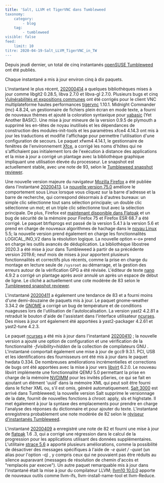 ```yaml
---
title: 'Salt, LLVM et TigerVNC dans Tumbleweed
taxonomy:
    category:
        - blog
    tag:
        - tumbleweed
visible: false
feed:
    limit: 10
titre: 2020-04-19-Salt_LLVM_TigerVNC_in_TW
---
```


Depuis jeudi dernier, un total de cinq instantanés [openSUSE Tumbleweed](https://software.opensuse.org/distributions/tumbleweed) ont été publiés.

Chaque instantané a mis à jour environ cinq à dix paquets.

L'instantané le plus récent, [202000414](https://lists.opensuse.org/opensuse-factory/2020-04/msg00274.html) a quelques bibliothèques mises à jour comme libgit2 0.28.5, libva 2.7.0 et libva-gl 2.7.0. Plusieurs bugs et cinq [Vulnérabilités et expositions communes](https://en.wikipedia.org/wiki/Common_Vulnerabilities_and_Exposures) ont été corrigés pour le client VNC multiplateforme hautes performances [tigervnc](https://github.com/TigerVNC) 1.10.1.
Midnight Commander (mc) 4.8.24, un gestionnaire de fichiers plein écran en mode texte, a fourni de nouveaux thèmes et ajouté la coloration syntaxique pour [yabasic](https://en.wikipedia.org/wiki/Yabasic) (Yet Another BASIC). Une mise à jour mineure de la version 0.9.5 de plymouth a supprimé les en-têtes de noyau inutilisés et les dépendances de construction des modules-init-tools et les paramètres xfce4 4.14.3 ont mis à jour les traductions et modifié l'affichage pour permettre l'utilisation d'une configuration de secours. Le paquet xfwm4 4.14.1, le gestionnaire de fenêtres de l'environnement [Xfce](https://www.xfce.org/), a corrigé les noms d'hôtes qui ne s'affichaient pas initialement lors de l'exécution à distance des applications et la mise à jour a corrigé un plantage avec la bibliothèque graphique impliquant une utilisation élevée du processeur.
Le snapshot est actuellement stable, avec une note de 93, selon le [Tumbleweed snapshot reviewer](https://review.tumbleweed.boombatower.com/).

Une nouvelle version majeure du navigateur [Mozilla Firefox](https://www.mozilla.org/en-US/firefox/new/) a été publiée dans l'instantané [20200413](https://lists.opensuse.org/opensuse-factory/2020-04/msg00258.html). La [nouvelle version 75.0](https://www.mozilla.org/en-US/firefox/75.0/releasenotes/) améliore le comportement sous Linux lorsque vous cliquez sur la barre d'adresse et la barre de recherche, qui correspond désormais à d'autres bureaux: un simple clic sélectionne tout sans sélection principale; un double clic sélectionne un mot; et un triple clic sélectionne tout avec la sélection principale. De plus, Firefox est [maintenant disponible dans Flatpak](https://flathub.org/apps/details/org.mozilla.firefox) et un bug de sécurité de la mémoire pour Firefox 75 et Firefox ESR 68.7 a été corrigé.
Le paquet btrfsprogs est passé de la version 5.4.1 à la version 5.6 et prend en charge de nouveaux algorithmes de hachage dans le [noyau Linux](https://www.kernel.org/) 5.5; la nouvelle version prend également en charge les fonctionnalités LOGICAL_INO_V2 dans la résolution logique. La nouvelle option «-o» prend en charge les outils avancés de déduplication. La bibliothèque libostree 2020.3 a été mise à jour dans Tumbleweed à partir de sa précédente version 2019.6; neuf mois de mises à jour apportent plusieurs fonctionnalités et correctifs plus récents, comme la prise en charge du montage en lecture seule de `/sysroot` au démarrage, et la gestion des erreurs autour de la vérification GPG a été révisée.
L'éditeur de texte [nano](https://www.nano-editor.org/) 4.9.2 a corrigé un plantage après avoir annulé un <Enter> après un espace de début de ligne.
Le cliché a actuellement une cote modérée de 83 selon le [Tumbleweed snapshot reviewer](https://review.tumbleweed.boombatower.com/).

L'instantané [20200411](https://lists.opensuse.org/opensuse-factory/2020-04/msg00217.html) a également une tendance de 83 et a fourni moins d'une demi-douzaine de paquets mis à jour. Le paquet gnome-weather 3.34.2 de [GNOME](https://www.gnome.org/) a corrigé un bug de température et de conditions nuageuses lors de l'utilisation de l'autolocalisation.
La version yast2 4.2.81 a retraduit le bouton d'aide de l'assistant dans l'interface utilisateur [ncurses](https://en.wikipedia.org/wiki/Ncurses). Des mises à jour ont également été apportées à yast2-packager 4.2.61 et yast2-tune 4.2.3.

Le paquet [ncurses](https://en.wikipedia.org/wiki/Ncurses) a été mis à jour dans l'instantané [20200410](https://lists.opensuse.org/opensuse-factory/2020-04/msg00213.html) ; la nouvelle version a ajouté une option de configuration et une vérification de la fonctionnalité *-fvisibility=hidden* de la collection de compilateurs GNU .
L'instantané comportait également une mise à jour de gcc9 9.3.1. PCI, USB et les identifications des fournisseurs ont été mis à jour dans le paquet hwdata 0.334.
De nombreuses améliorations incrémentielles et corrections de bugs ont été apportées avec la mise à jour vers [libvirt](https://libvirt.org) 6.2.0. Le nouveau libvirt implémente une fonctionnalité QEMU 5.0 permettant la prise en charge de la mémoire [NVDIMM](https://en.wikipedia.org/wiki/NVDIMM) pour les invités pSeries, ce qui se fait en ajoutant un élément 'uuid' dans la mémoire XML qui peut soit être fourni dans le ficher XML ou, s'il est omis, généré automatiquement.
[Salt 3000](https://docs.saltstack.com/en/latest/topics/releases/3000.html) est arrivé dans Tumbleweed; la nouvelle version Salt supprime le versionnage de la date, fournit de nouvelles fonctions à chroot: apply, sls et highstate. Il met également à jour la syntaxe des emplacements pour prendre en charge l'analyse des réponses du dictionnaire et pour ajouter du texte.
L'instantané enregistrera probablement une note modérée de 82 selon le [réviseur d'instantanés Tumbleweed](https://review.tumbleweed.boombatower.com/).

L'instantané [20200409](https://lists.opensuse.org/opensuse-factory/2020-04/msg00211.html) a enregistré une note de 82 et fourni une mise à jour de [flatpak](https://flatpak.org/) 1.6 .3, qui a corrigé une régression dans le calcul de la progression pour les applications utilisant des données supplémentaires. L'utilitaire [strace 5.6](https://github.com/strace/strace/releases) a apporté plusieurs améliorations, comme la possibilité de désactiver des messages spécifiques à l'aide de *-e quiet / -quiet* (un alias pour l'option -q) , y compris ceux qui ne pouvaient pas être réduits au silence auparavant (messages de résolution de chemin d'accès et "remplacés par execve"). Un autre paquet remarquable mis à jour dans l'instantané était la mise à jour du compilateur LLVM; [llvm10 10.0.0](https://releases.llvm.org/10.0.0/docs/ReleaseNotes.html) apporte de nouveaux outils comme llvm-ifs, llvm-install-name-tool et llvm-Reduce.
